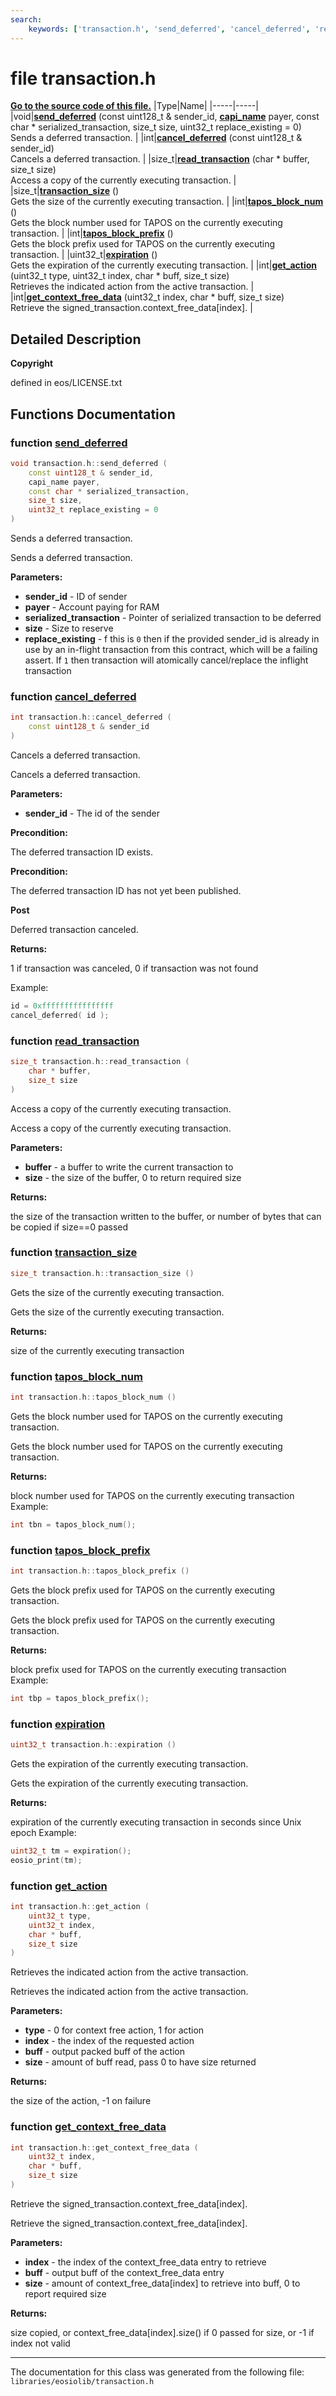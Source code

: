 ```yaml
---
search:
    keywords: ['transaction.h', 'send_deferred', 'cancel_deferred', 'read_transaction', 'transaction_size', 'tapos_block_num', 'tapos_block_prefix', 'expiration', 'get_action', 'get_context_free_data']
---
```


# file transaction.h

**[Go to the source code of this file.](transaction_8h_source.md)**
|Type|Name|
|-----|-----|
|void|[**send\_deferred**](group__transaction__c_ga07e6ca6c01d86389ee6a09bbc79d5771.md#ga07e6ca6c01d86389ee6a09bbc79d5771) (const uint128\_t & sender\_id, **[capi\_name](types_8h_ad9871b90d15df8db5c660c78569f029f.md#1ad9871b90d15df8db5c660c78569f029f)** payer, const char \* serialized\_transaction, size\_t size, uint32\_t replace\_existing = 0) <br>Sends a deferred transaction. |
|int|[**cancel\_deferred**](group__transaction__c_ga03df5ed306c904081f03601350a81b67.md#ga03df5ed306c904081f03601350a81b67) (const uint128\_t & sender\_id) <br>Cancels a deferred transaction. |
|size\_t|[**read\_transaction**](group__transaction__c_ga73fa4253ae0aec55399c26b740223bc6.md#ga73fa4253ae0aec55399c26b740223bc6) (char \* buffer, size\_t size) <br>Access a copy of the currently executing transaction. |
|size\_t|[**transaction\_size**](group__transaction__c_gadfcd2e00f00461eac891ee8433508609.md#gadfcd2e00f00461eac891ee8433508609) () <br>Gets the size of the currently executing transaction. |
|int|[**tapos\_block\_num**](group__transaction__c_gac0b858a766ca73c6415bdb799d6ef45a.md#gac0b858a766ca73c6415bdb799d6ef45a) () <br>Gets the block number used for TAPOS on the currently executing transaction. |
|int|[**tapos\_block\_prefix**](group__transaction__c_gaef5458ccfe8ca5d6b273e35d04c56371.md#gaef5458ccfe8ca5d6b273e35d04c56371) () <br>Gets the block prefix used for TAPOS on the currently executing transaction. |
|uint32\_t|[**expiration**](group__transaction__c_ga3843de6e5838982eb47c3806cfd0739a.md#ga3843de6e5838982eb47c3806cfd0739a) () <br>Gets the expiration of the currently executing transaction. |
|int|[**get\_action**](group__transaction__c_gaf1fe78f3caf24010302e5cac1edad61d.md#gaf1fe78f3caf24010302e5cac1edad61d) (uint32\_t type, uint32\_t index, char \* buff, size\_t size) <br>Retrieves the indicated action from the active transaction. |
|int|[**get\_context\_free\_data**](group__transaction__c_gad0f4f1bd76077b3ee4289aadfb84c2b2.md#gad0f4f1bd76077b3ee4289aadfb84c2b2) (uint32\_t index, char \* buff, size\_t size) <br>Retrieve the signed\_transaction.context\_free\_data[index]. |


## Detailed Description



**Copyright**

defined in eos/LICENSE.txt 



## Functions Documentation

### function <a id="ga07e6ca6c01d86389ee6a09bbc79d5771" href="#ga07e6ca6c01d86389ee6a09bbc79d5771">send\_deferred</a>

```cpp
void transaction.h::send_deferred (
    const uint128_t & sender_id,
    capi_name payer,
    const char * serialized_transaction,
    size_t size,
    uint32_t replace_existing = 0
)
```

Sends a deferred transaction. 

Sends a deferred transaction.


**Parameters:**


* **sender\_id** - ID of sender 
* **payer** - Account paying for RAM 
* **serialized\_transaction** - Pointer of serialized transaction to be deferred 
* **size** - Size to reserve 
* **replace\_existing** - f this is `0` then if the provided sender\_id is already in use by an in-flight transaction from this contract, which will be a failing assert. If `1` then transaction will atomically cancel/replace the inflight transaction 



### function <a id="ga03df5ed306c904081f03601350a81b67" href="#ga03df5ed306c904081f03601350a81b67">cancel\_deferred</a>

```cpp
int transaction.h::cancel_deferred (
    const uint128_t & sender_id
)
```

Cancels a deferred transaction. 

Cancels a deferred transaction.


**Parameters:**


* **sender\_id** - The id of the sender



**Precondition:**

The deferred transaction ID exists. 




**Precondition:**

The deferred transaction ID has not yet been published. 




**Post**

Deferred transaction canceled.




**Returns:**

1 if transaction was canceled, 0 if transaction was not found


Example:

```cpp
id = 0xffffffffffffffff
cancel_deferred( id );
```

 

### function <a id="ga73fa4253ae0aec55399c26b740223bc6" href="#ga73fa4253ae0aec55399c26b740223bc6">read\_transaction</a>

```cpp
size_t transaction.h::read_transaction (
    char * buffer,
    size_t size
)
```

Access a copy of the currently executing transaction. 

Access a copy of the currently executing transaction.


**Parameters:**


* **buffer** - a buffer to write the current transaction to 
* **size** - the size of the buffer, 0 to return required size 



**Returns:**

the size of the transaction written to the buffer, or number of bytes that can be copied if size==0 passed 




### function <a id="gadfcd2e00f00461eac891ee8433508609" href="#gadfcd2e00f00461eac891ee8433508609">transaction\_size</a>

```cpp
size_t transaction.h::transaction_size ()
```

Gets the size of the currently executing transaction. 

Gets the size of the currently executing transaction.


**Returns:**

size of the currently executing transaction 




### function <a id="gac0b858a766ca73c6415bdb799d6ef45a" href="#gac0b858a766ca73c6415bdb799d6ef45a">tapos\_block\_num</a>

```cpp
int transaction.h::tapos_block_num ()
```

Gets the block number used for TAPOS on the currently executing transaction. 

Gets the block number used for TAPOS on the currently executing transaction.


**Returns:**

block number used for TAPOS on the currently executing transaction Example: 
```cpp
int tbn = tapos_block_num();
```

 




### function <a id="gaef5458ccfe8ca5d6b273e35d04c56371" href="#gaef5458ccfe8ca5d6b273e35d04c56371">tapos\_block\_prefix</a>

```cpp
int transaction.h::tapos_block_prefix ()
```

Gets the block prefix used for TAPOS on the currently executing transaction. 

Gets the block prefix used for TAPOS on the currently executing transaction.


**Returns:**

block prefix used for TAPOS on the currently executing transaction Example: 
```cpp
int tbp = tapos_block_prefix();
```

 




### function <a id="ga3843de6e5838982eb47c3806cfd0739a" href="#ga3843de6e5838982eb47c3806cfd0739a">expiration</a>

```cpp
uint32_t transaction.h::expiration ()
```

Gets the expiration of the currently executing transaction. 

Gets the expiration of the currently executing transaction.


**Returns:**

expiration of the currently executing transaction in seconds since Unix epoch Example: 
```cpp
uint32_t tm = expiration();
eosio_print(tm);
```

 




### function <a id="gaf1fe78f3caf24010302e5cac1edad61d" href="#gaf1fe78f3caf24010302e5cac1edad61d">get\_action</a>

```cpp
int transaction.h::get_action (
    uint32_t type,
    uint32_t index,
    char * buff,
    size_t size
)
```

Retrieves the indicated action from the active transaction. 

Retrieves the indicated action from the active transaction.


**Parameters:**


* **type** - 0 for context free action, 1 for action 
* **index** - the index of the requested action 
* **buff** - output packed buff of the action 
* **size** - amount of buff read, pass 0 to have size returned 



**Returns:**

the size of the action, -1 on failure 




### function <a id="gad0f4f1bd76077b3ee4289aadfb84c2b2" href="#gad0f4f1bd76077b3ee4289aadfb84c2b2">get\_context\_free\_data</a>

```cpp
int transaction.h::get_context_free_data (
    uint32_t index,
    char * buff,
    size_t size
)
```

Retrieve the signed\_transaction.context\_free\_data[index]. 

Retrieve the signed\_transaction.context\_free\_data[index].


**Parameters:**


* **index** - the index of the context\_free\_data entry to retrieve 
* **buff** - output buff of the context\_free\_data entry 
* **size** - amount of context\_free\_data[index] to retrieve into buff, 0 to report required size 



**Returns:**

size copied, or context\_free\_data[index].size() if 0 passed for size, or -1 if index not valid 






----------------------------------------
The documentation for this class was generated from the following file: `libraries/eosiolib/transaction.h`
